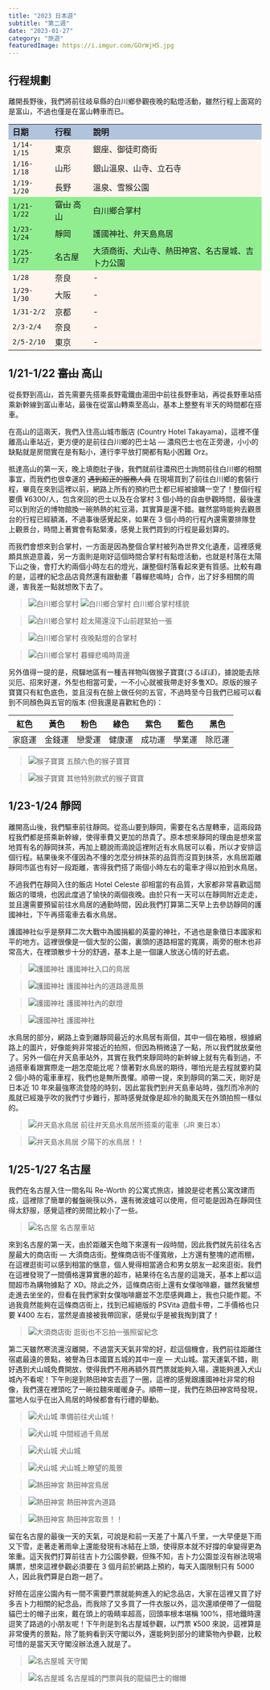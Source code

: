 ```yaml
---
title: "2023 日本遊"
subtitle: "第二週"
date: "2023-01-27"
category: "旅遊"
featuredImage: https://i.imgur.com/GOrWjH5.jpg
---
```


## 行程規劃
離開長野後，我們將前往岐阜縣的白川鄉參觀夜晚的點燈活動，雖然行程上面寫的是富山，不過也僅是在富山轉車而已。

<table bgcolor="SeaShell">
  <tr bgcolor="LightSteelBlue">
    <td><strong>日期</strong></td>
    <td><strong>行程</strong></td>
    <td><strong>說明</strong></td>
  </tr>
  <tr>
    <td><code>1/14-1/15</code></td>
    <td>東京</td>
    <td>銀座、御徒町商街</td>
  </tr>
  <tr>
    <td><code>1/16-1/18</code></td>
    <td>山形</td>
    <td>銀山溫泉、山寺、立石寺</td>
  </tr>
  <tr>
    <td><code>1/19-1/20</code></td>
    <td>長野</td>
    <td>溫泉、雪猴公園</td>
  </tr>
  <tr bgcolor="LightGreen">
    <td><code>1/21-1/22</code></td>
    <td><s>富山</s> 高山</td>
    <td>白川鄉合掌村</td>
  </tr>
  <tr bgcolor="LightGreen">
    <td><code>1/23-1/24</code></td>
    <td>靜岡</td>
    <td>護國神社、弁天島鳥居</td>
  </tr>
  <tr bgcolor="LightGreen">
    <td><code>1/25-1/27</code></td>
    <td>名古屋</td>
    <td>大須商街、犬山寺、熱田神宮、名古屋城、吉卜力公園</td>
  </tr>
  <tr>
    <td><code>1/28</code></td>
    <td>奈良</td>
    <td>-</td>
  </tr>
  <tr>
    <td><code>1/29-1/30</code></td>
    <td>大阪</td>
    <td>-</td>
  </tr>
  <tr>
    <td><code>1/31-2/2</code></td>
    <td>京都</td>
    <td>-</td>
  </tr>
  <tr>
    <td><code>2/3-2/4</code></td>
    <td>奈良</td>
    <td>-</td>
  </tr>
  <tr>
    <td><code>2/5-2/10</code></td>
    <td>東京</td>
    <td>-</td>
  </tr>
</table>

## 1/21-1/22 ~~富山~~ 高山
從長野到高山，首先需要先搭乘長野電鐵由湯田中前往長野車站，再從長野車站搭乘新幹線到富山車站，最後在從富山轉乘至高山，基本上整整有半天的時間都在搭車。

在高山的這兩天，我們入住高山城市飯店 (Country Hotel Takayama)，這裡不僅離高山車站近，更方便的是前往白川鄉的巴士站 — 濃飛巴士也在正旁邊，小小的缺點就是房間實在是有點小，連行李平放打開都有點小困難 Orz。

抵達高山的第一天，晚上填飽肚子後，我們就前往濃飛巴士詢問前往白川鄉的相關事宜，而我們也很幸運的 ~~遇到超正的服務人員~~ 在現場買到了前往白川鄉的套裝行程，畢竟在來到這裡以前，網路上所有的預約巴士都已經被搶購一空了！整個行程要價 ¥6300/人，包含來回的巴士以及在合掌村 3 個小時的自由參觀時間，最後還可以到附近的博物館換一碗熱熱的紅豆湯，其實算是還不錯。雖然當時能夠去觀景台的行程已經額滿，不過事後感覺起來，如果在 3 個小時的行程內還需要排隊登上觀景台，時間上著實會有點緊湊，感覺上我們買到的行程是最划算的。

而我們會想來到合掌村，一方面是因為整個合掌村被列為世界文化遺產，這裡感覺頗具旅遊意義，另一方面則是剛好這個時間合掌村有點燈活動，也就是村落在太陽下山之後，會打大約兩個小時左右的燈光，讓整個村落看起來更有質感。比較有趣的是，這裡的紀念品店竟然還有跟動畫「暮蟬悲鳴時」合作，出了好多相關的周邊，害我差一點就想敗下去了。

> ![白川鄉合掌村](https://i.imgur.com/cno0xvi.jpg)
> ![白川鄉合掌村](https://i.imgur.com/p67BSjU.jpg)
> 白川鄉合掌村樣貌

> ![白川鄉合掌村](https://i.imgur.com/ls0ZOfW.jpg)
> 趁太陽還沒下山前趕緊拍一張

> ![白川鄉合掌村](https://i.imgur.com/BuJbAGM.jpg)
> 夜晚點燈的合掌村

> ![白川鄉合掌村](https://i.imgur.com/p3k4tsC.jpg)
> 暮蟬悲鳴時周邊

另外值得一提的是，飛驒地區有一種吉祥物叫做猴子寶寶(さるぼぼ)，據說能去除災厄、招來好運，外型也相當可愛，一不小心就被我帶走好多隻XD。原版的猴子寶寶只有紅色底色，並且沒有在臉上做任何的五官，不過時至今日我們已經可以看到不同顏色與五官的版本 (但我還是喜歡紅色的)：

|  紅色 |  黃色  |  粉色 |  綠色   | 紫色 |  藍色 | 黑色 |
|-------|------|-------|--------|------|------|------|
| 家庭運 | 金錢運 | 戀愛運 | 健康運 | 成功運| 學業運| 除厄運 | 

> ![猴子寶寶](https://i.imgur.com/wqSGLyK.jpg)
> 五顏六色的猴子寶寶

> ![猴子寶寶](https://i.imgur.com/cVnEeSB.jpg)
> 其他特別款式的猴子寶寶

## 1/23-1/24 靜岡
離開高山後，我們驅車前往靜岡。從高山要到靜岡，需要在名古屋轉車，這兩段路程我們都是搭乘新幹線，使得車費又更加的昂貴了。原本想來靜岡的理由是想來當地買有名的靜岡抹茶，再加上聽說雨滴說這裡附近有水鳥居可以看，所以才安排這個行程。結果後來不僅因為不懂的怎麼分辨抹茶的品質而沒買到抹茶，水鳥居距離靜岡市區也有好一段距離，害得我們搭了兩個小時左右的電車才得以拍到水鳥居。

不過我們在靜岡入住的飯店 Hotel Celeste 卻相當的有品質，大家都非常喜歡這間飯店的環境，也因此度過了愉快的兩個夜晚。由於只有一天可以在靜岡附近走走，並且還需要預留前往水鳥居的通勤時間，因此我們打算第二天早上去參訪靜岡的護國神社，下午再搭電車去看水鳥居。

護國神社似乎是祭拜二次大戰中為國捐軀的英靈的神社，不過也是象徵日本國家和平的地方。這裡很像是一個大型的公園，裏頭的道路相當的寬廣，兩旁的樹木也非常高大，在裡頭散步十分的舒適，基本上是一個讓人放送心情的好去處。

> ![護國神社](https://i.imgur.com/rW9blGU.jpg)
> 護國神社入口的鳥居

> ![護國神社](https://i.imgur.com/hJF27AJ.jpg)
> 護國神社內的道路邊風景

> ![護國神社](https://i.imgur.com/lsHd1iM.jpg)
> 護國神社內的獻燈

> ![護國神社](https://i.imgur.com/RcVdodr.jpg)
> 護國神社

水鳥居的部分，網路上查到離靜岡最近的水鳥居有兩個，其中一個在箱根，根據網路上的圖片，好像能夠非常接近的拍照，但因為稍微遠了一點，所以我們就放棄他了。另外一個在弁天島車站外，其實在我們來靜岡時的新幹線上就有先看到過，不過搭車看跟實際走一趟怎麼能比呢？懷著對水鳥居的期待，哪怕光是去程就要約莫 2 個小時的電車車程，我們也是無所畏懼。順帶一提，來到靜岡的第二天，剛好是日本近 10 年來最強寒流登陸的時刻，因此當我們到弁天島車站時，強烈而冷冽的風就已經幾乎吹的我們寸步難行，那時感覺就像是超冷的颱風天在外頭拍照一樣似的。

> ![弁天島水鳥居](https://i.imgur.com/4EAZyoH.jpg)
> 前往弁天島水鳥居所搭乘的電車（JR 東日本）

> ![弁天島水鳥居](https://i.imgur.com/LcWpmWr.jpg)
> 夕陽下的水鳥居！！

## 1/25-1/27 名古屋
我們在名古屋入住一間名叫 Re-Worth 的公寓式旅店，據說是從老舊公寓改建而成，這裡除了簡單的餐盤碗筷以外，還有微波爐可以使用，但可能是因為在靜岡住得太舒服，感覺這裡的房間比較小了一些。

> ![名古屋](https://i.imgur.com/8nx3nuS.jpg)
> 名古屋車站

來到名古屋的第一天，由於距離天色暗下來還有一段時間，因此我們就先前往名古屋最大的商店街 — 大須商店街。整條商店街不僅寬敞，上方還有整塊的遮雨棚，在這裡逛街可以感到相當的愜意，個人覺得相當適合和男女朋友一起來逛街。我們在這裡發現了一間價格還算實惠的超市，結果待在名古屋的這幾天，基本上都以這間超市為購物據點了 XD。除此之外，這條商店街上還有女僕咖啡廳，雖然我蠻想走進去坐坐的，但看在我們家對女僕咖啡廳並不怎麼感興趣上，我也只能作罷。不過我竟然能夠在這條商店街上，找到已經絕版的 PSVita 遊戲卡帶，二手價格也只要 ¥400 左右，當然是直接被我帶回家，感覺似乎是被我掏到寶了！

> ![大須商店街](https://i.imgur.com/Sl5BbRU.jpg)
> 逛街也不忘拍一張照留紀念

第二天雖然寒流還沒離開，不過當天天氣非常的好，趁這個機會，我們前往距離住宿處最遠的景點，被譽為日本國寶五城的其中一座 — 犬山城。當天運氣不錯，剛好遇到犬山城免費開放，使得我們不用再額外買門票就能夠入場，還能夠進入犬山城內不看呢！下午則是到熱田神宮去逛了一圈，這裡的感覺跟護國神社非常的相像，我們還在裡頭吃了一碗拉麵來暖暖身子。順帶一提，我們在熱田神宮時發現，當地人似乎在出入鳥居的時候都會有行禮的舉動。

> ![犬山城](https://i.imgur.com/OIQLAAq.jpg)
> 準備前往犬山城！

> ![犬山城](https://i.imgur.com/PRZx3qS.jpg)
> 中間經過千鳥居

> ![犬山城](https://i.imgur.com/XEO34fB.jpg)
> 犬山城

> ![犬山城](https://i.imgur.com/Qg873aw.jpg)
> 犬山城上瞭望的風景

> ![熱田神宮](https://i.imgur.com/gxtX56l.jpg)
> 熱田神宮鳥居

> ![熱田神宮](https://i.imgur.com/eQdPyDI.jpg)
> 熱田神宮內道路

> ![熱田神宮](https://i.imgur.com/jURh85P.jpg)
> 熱田神宮取景！！

留在名古屋的最後一天的天氣，可說是和前一天差了十萬八千里，一大早便是下雨又下雪，走著走著雨傘上還能發現有冰結在上頭，使得原本就不好撐的傘變得更為笨重。這天我們打算前往吉卜力公園參觀，但殊不知，吉卜力公園並沒有辦法現場購票，想來這裡參觀必須要在 3 個月前於網路上預約，每天入園限制只有 5000 人，因此我們算是白跑一趟了。

好險在這座公園內有一間不需要門票就能夠進入的紀念品店，大家在這裡又買了好多吉卜力相關的紀念品，而我除了又多買了一件衣服以外，這次還順便帶了一個龍貓巴士的帽子出來，戴在頭上的吸睛率超高，回頭率根本堪稱 100%，搭地鐵時還逗笑了路過的小朋友呢！下午則是到名古屋城參觀，以門票 ¥500 來說，這裡算是非常優秀的景點，除了能夠看到天守閣以外，還能夠到部分的建築物內參觀，比較可惜的是當天天守閣沒辦法進入就是了。

> ![名古屋城](https://i.imgur.com/d7oDBnP.jpg)
> 天守閣

> ![名古屋城](https://i.imgur.com/GOrWjH5.jpg)
> 名古屋城的門票與我的龍貓巴士的帽帽
